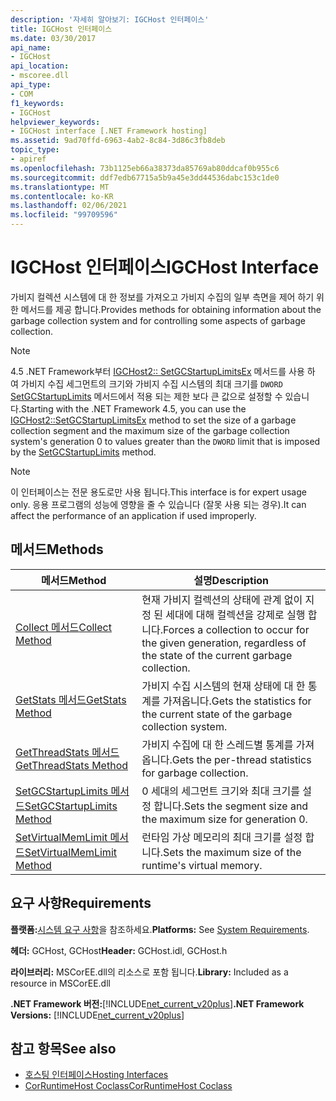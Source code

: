 ```yaml
---
description: '자세히 알아보기: IGCHost 인터페이스'
title: IGCHost 인터페이스
ms.date: 03/30/2017
api_name:
- IGCHost
api_location:
- mscoree.dll
api_type:
- COM
f1_keywords:
- IGCHost
helpviewer_keywords:
- IGCHost interface [.NET Framework hosting]
ms.assetid: 9ad70ffd-6963-4ab2-8c84-3d86c3fb8deb
topic_type:
- apiref
ms.openlocfilehash: 73b1125eb66a38373da85769ab80ddcaf0b955c6
ms.sourcegitcommit: ddf7edb67715a5b9a45e3dd44536dabc153c1de0
ms.translationtype: MT
ms.contentlocale: ko-KR
ms.lasthandoff: 02/06/2021
ms.locfileid: "99709596"
---
```

# <a name="igchost-interface"></a><span data-ttu-id="6e524-103">IGCHost 인터페이스</span><span class="sxs-lookup"><span data-stu-id="6e524-103">IGCHost Interface</span></span>

<span data-ttu-id="6e524-104">가비지 컬렉션 시스템에 대 한 정보를 가져오고 가비지 수집의 일부 측면을 제어 하기 위한 메서드를 제공 합니다.</span><span class="sxs-lookup"><span data-stu-id="6e524-104">Provides methods for obtaining information about the garbage collection system and for controlling some aspects of garbage collection.</span></span>  
  
> [!NOTE]
> <span data-ttu-id="6e524-105">4.5 .NET Framework부터 [IGCHost2:: SetGCStartupLimitsEx](igchost2-setgcstartuplimitsex-method.md) 메서드를 사용 하 여 가비지 수집 세그먼트의 크기와 가비지 수집 시스템의 최대 크기를 `DWORD` [SetGCStartupLimits](igchost-setgcstartuplimits-method.md) 메서드에서 적용 되는 제한 보다 큰 값으로 설정할 수 있습니다.</span><span class="sxs-lookup"><span data-stu-id="6e524-105">Starting with the .NET Framework 4.5, you can use the [IGCHost2::SetGCStartupLimitsEx](igchost2-setgcstartuplimitsex-method.md) method to set the size of a garbage collection segment and the maximum size of the garbage collection system's generation 0 to values greater than the `DWORD` limit that is imposed by the [SetGCStartupLimits](igchost-setgcstartuplimits-method.md) method.</span></span>  
  
> [!NOTE]
> <span data-ttu-id="6e524-106">이 인터페이스는 전문 용도로만 사용 됩니다.</span><span class="sxs-lookup"><span data-stu-id="6e524-106">This interface is for expert usage only.</span></span> <span data-ttu-id="6e524-107">응용 프로그램의 성능에 영향을 줄 수 있습니다 (잘못 사용 되는 경우).</span><span class="sxs-lookup"><span data-stu-id="6e524-107">It can affect the performance of an application if used improperly.</span></span>  
  
## <a name="methods"></a><span data-ttu-id="6e524-108">메서드</span><span class="sxs-lookup"><span data-stu-id="6e524-108">Methods</span></span>  
  
|<span data-ttu-id="6e524-109">메서드</span><span class="sxs-lookup"><span data-stu-id="6e524-109">Method</span></span>|<span data-ttu-id="6e524-110">설명</span><span class="sxs-lookup"><span data-stu-id="6e524-110">Description</span></span>|  
|------------|-----------------|  
|[<span data-ttu-id="6e524-111">Collect 메서드</span><span class="sxs-lookup"><span data-stu-id="6e524-111">Collect Method</span></span>](igchost-collect-method.md)|<span data-ttu-id="6e524-112">현재 가비지 컬렉션의 상태에 관계 없이 지정 된 세대에 대해 컬렉션을 강제로 실행 합니다.</span><span class="sxs-lookup"><span data-stu-id="6e524-112">Forces a collection to occur for the given generation, regardless of the state of the current garbage collection.</span></span>|  
|[<span data-ttu-id="6e524-113">GetStats 메서드</span><span class="sxs-lookup"><span data-stu-id="6e524-113">GetStats Method</span></span>](igchost-getstats-method.md)|<span data-ttu-id="6e524-114">가비지 수집 시스템의 현재 상태에 대 한 통계를 가져옵니다.</span><span class="sxs-lookup"><span data-stu-id="6e524-114">Gets the statistics for the current state of the garbage collection system.</span></span>|  
|[<span data-ttu-id="6e524-115">GetThreadStats 메서드</span><span class="sxs-lookup"><span data-stu-id="6e524-115">GetThreadStats Method</span></span>](igchost-getthreadstats-method.md)|<span data-ttu-id="6e524-116">가비지 수집에 대 한 스레드별 통계를 가져옵니다.</span><span class="sxs-lookup"><span data-stu-id="6e524-116">Gets the per-thread statistics for garbage collection.</span></span>|  
|[<span data-ttu-id="6e524-117">SetGCStartupLimits 메서드</span><span class="sxs-lookup"><span data-stu-id="6e524-117">SetGCStartupLimits Method</span></span>](igchost-setgcstartuplimits-method.md)|<span data-ttu-id="6e524-118">0 세대의 세그먼트 크기와 최대 크기를 설정 합니다.</span><span class="sxs-lookup"><span data-stu-id="6e524-118">Sets the segment size and the maximum size for generation 0.</span></span>|  
|[<span data-ttu-id="6e524-119">SetVirtualMemLimit 메서드</span><span class="sxs-lookup"><span data-stu-id="6e524-119">SetVirtualMemLimit Method</span></span>](igchost-setvirtualmemlimit-method.md)|<span data-ttu-id="6e524-120">런타임 가상 메모리의 최대 크기를 설정 합니다.</span><span class="sxs-lookup"><span data-stu-id="6e524-120">Sets the maximum size of the runtime's virtual memory.</span></span>|  
  
## <a name="requirements"></a><span data-ttu-id="6e524-121">요구 사항</span><span class="sxs-lookup"><span data-stu-id="6e524-121">Requirements</span></span>  

 <span data-ttu-id="6e524-122">**플랫폼:**[시스템 요구 사항](../../get-started/system-requirements.md)을 참조하세요.</span><span class="sxs-lookup"><span data-stu-id="6e524-122">**Platforms:** See [System Requirements](../../get-started/system-requirements.md).</span></span>  
  
 <span data-ttu-id="6e524-123">**헤더:** GCHost, GCHost</span><span class="sxs-lookup"><span data-stu-id="6e524-123">**Header:** GCHost.idl, GCHost.h</span></span>  
  
 <span data-ttu-id="6e524-124">**라이브러리:** MSCorEE.dll의 리소스로 포함 됩니다.</span><span class="sxs-lookup"><span data-stu-id="6e524-124">**Library:** Included as a resource in MSCorEE.dll</span></span>  
  
 <span data-ttu-id="6e524-125">**.NET Framework 버전:**[!INCLUDE[net_current_v20plus](../../../../includes/net-current-v20plus-md.md)]</span><span class="sxs-lookup"><span data-stu-id="6e524-125">**.NET Framework Versions:** [!INCLUDE[net_current_v20plus](../../../../includes/net-current-v20plus-md.md)]</span></span>  
  
## <a name="see-also"></a><span data-ttu-id="6e524-126">참고 항목</span><span class="sxs-lookup"><span data-stu-id="6e524-126">See also</span></span>

- [<span data-ttu-id="6e524-127">호스팅 인터페이스</span><span class="sxs-lookup"><span data-stu-id="6e524-127">Hosting Interfaces</span></span>](hosting-interfaces.md)
- [<span data-ttu-id="6e524-128">CorRuntimeHost Coclass</span><span class="sxs-lookup"><span data-stu-id="6e524-128">CorRuntimeHost Coclass</span></span>](corruntimehost-coclass.md)
